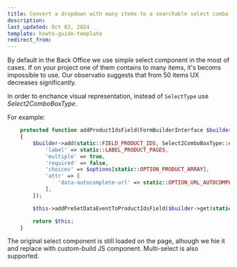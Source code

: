 ```yaml
---
title: Convert a dropdown with many items to a searchable select combo box in the Back Office
description: 
last_updated: Oct 02, 2024
template: howto-guide-template
redirect_from:
---
```


By default in the Back Office we use simple select component in the most of cases.
If on your project one of them contains to many items, it's becoms impossible to use. Our observatio suggests that from 50 items UX decreases significantly.

In order to enchance visual representation, instead of `SelectType` use *Select2ComboBoxType*.

For example:

```php
    protected function addProductIdsField(FormBuilderInterface $builder, array $options)
    {
        $builder->add(static::FIELD_PRODUCT_IDS, Select2ComboBoxType::class, [
            'label' => static::LABEL_PRODUCT_PAGES,
            'multiple' => true,
            'required' => false,
            'choices' => $options[static::OPTION_PRODUCT_ARRAY],
            'attr' => [
                'data-autocomplete-url' => static::OPTION_URL_AUTOCOMPLETE,
            ],
        ]);

        $this->addPreSetDataEventToProductIdsField($builder->get(static::FIELD_PRODUCT_IDS));

        return $this;
    }
```

The original select component is still loaded on the page, alhough we hie it and replace with custom-build JS component. Multi-select is also supported.
